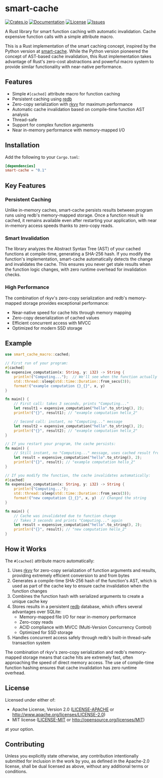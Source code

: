 # smart-cache

[![Crates.io](https://img.shields.io/crates/v/smart-cache.svg)](https://crates.io/crates/smart-cache)
[![Documentation](https://docs.rs/smart-cache/badge.svg)](https://docs.rs/smart-cache)
[![License](https://img.shields.io/badge/license-MIT%2FApache--2.0-blue.svg)](README.md)
[![Issues](https://img.shields.io/github/issues/andrewgazelka/smart-cache-rs)](https://github.com/andrewgazelka/smart-cache-rs/issues)

A Rust library for smart function caching with automatic invalidation. Cache expensive function calls with a simple attribute macro.

This is a Rust implementation of the smart caching concept, inspired by the Python version at [smart-cache](https://github.com/andrewgazelka/smart-cache). While the Python version pioneered the concept of AST-based cache invalidation, this Rust implementation takes advantage of Rust's zero-cost abstractions and powerful macro system to provide similar functionality with near-native performance.

## Features

- Simple `#[cached]` attribute macro for function caching
- Persistent caching using [redb](https://github.com/cberner/redb)
- Zero-copy serialization with [rkyv](https://github.com/rkyv/rkyv) for maximum performance
- Automatic cache invalidation based on compile-time function AST analysis
- Thread-safe
- Support for complex function arguments
- Near in-memory performance with memory-mapped I/O

## Installation

Add the following to your `Cargo.toml`:

```toml
[dependencies]
smart-cache = "0.1"
```

## Key Features

### Persistent Caching
Unlike in-memory caches, smart-cache persists results between program runs using redb's memory-mapped storage. Once a function result is cached, it remains available even after restarting your application, with near in-memory access speeds thanks to zero-copy reads.

### Smart Invalidation
The library analyzes the Abstract Syntax Tree (AST) of your cached functions at compile-time, generating a SHA-256 hash. If you modify the function's implementation, smart-cache automatically detects the change and invalidates the cache. This ensures you never get stale results when the function logic changes, with zero runtime overhead for invalidation checks.

### High Performance
The combination of rkyv's zero-copy serialization and redb's memory-mapped storage provides exceptional performance:
- Near-native speed for cache hits through memory mapping
- Zero-copy deserialization of cached values
- Efficient concurrent access with MVCC
- Optimized for modern SSD storage

## Example

```rust
use smart_cache_macro::cached;

// First run of your program:
#[cached]
fn expensive_computation(x: String, y: i32) -> String {
    println!("Computing...");  // We'll see when the function actually runs
    std::thread::sleep(std::time::Duration::from_secs(3));
    format!("example computation {}_{}", x, y)
}

fn main() {
    // First call: takes 3 seconds, prints "Computing..."
    let result1 = expensive_computation("hello".to_string(), 2);
    println!("{}", result1); // "example computation hello_2"

    // Second call: instant, no "Computing..." message
    let result2 = expensive_computation("hello".to_string(), 2);
    println!("{}", result2); // "example computation hello_2"
}

// If you restart your program, the cache persists:
fn main() {
    // Still instant, no "Computing..." message, uses cached result from previous run
    let result = expensive_computation("hello".to_string(), 2);
    println!("{}", result); // "example computation hello_2"
}

// If you modify the function, the cache invalidates automatically:
#[cached]
fn expensive_computation(x: String, y: i32) -> String {
    println!("Computing...");
    std::thread::sleep(std::time::Duration::from_secs(3));
    format!("new computation {}_{}", x, y)  // Changed the string
}

fn main() {
    // Cache was invalidated due to function change
    // Takes 3 seconds and prints "Computing..." again
    let result = expensive_computation("hello".to_string(), 2);
    println!("{}", result); // "new computation hello_2"
}
```

## How it Works

The `#[cached]` attribute macro automatically:
1. Uses [rkyv](https://github.com/rkyv/rkyv) for zero-copy serialization of function arguments and results, providing extremely efficient conversion to and from bytes
2. Generates a compile-time SHA-256 hash of the function's AST, which is used as part of the cache key to ensure cache invalidation when the function changes
3. Combines the function hash with serialized arguments to create a unique cache key
4. Stores results in a persistent [redb](https://github.com/cberner/redb) database, which offers several advantages over SQLite:
   - Memory-mapped file I/O for near in-memory performance
   - Zero-copy reads
   - ACID compliance with MVCC (Multi-Version Concurrency Control)
   - Optimized for SSD storage
5. Handles concurrent access safely through redb's built-in thread-safe transaction system

The combination of rkyv's zero-copy serialization and redb's memory-mapped storage means that cache hits are extremely fast, often approaching the speed of direct memory access. The use of compile-time function hashing ensures that cache invalidation has zero runtime overhead.

## License

Licensed under either of:
 * Apache License, Version 2.0 ([LICENSE-APACHE](LICENSE-APACHE) or http://www.apache.org/licenses/LICENSE-2.0)
 * MIT license ([LICENSE-MIT](LICENSE-MIT) or http://opensource.org/licenses/MIT)

at your option.

## Contributing

Unless you explicitly state otherwise, any contribution intentionally submitted
for inclusion in the work by you, as defined in the Apache-2.0 license, shall be
dual licensed as above, without any additional terms or conditions.
